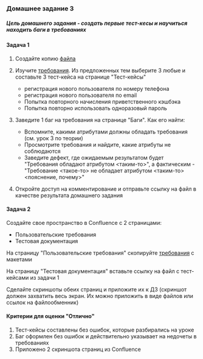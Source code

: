 ### Домашнее задание 3 

#####  Цель домашнего задания - создать первые тест-кесы и научиться находить баги в требованиях

#### Задача 1
1. Создайте копию [файла](https://docs.google.com/spreadsheets/d/1L4m9om9-muUOuCllU0gqIl4jJyIy27TpardfABLbAdM/edit#gid=1710093261)

1. Изучите [требования](../Требования/Req_3.md). Из предложенных тем выберите 3 любые и составьте 3
 тест-кейса на странице "Тест-кейсы"
    - регистрация нового пользователя по номеру телефона
    - регистрация нового пользователя по email
    - Попытка повторного начисления приветственного кэшбэка 
    - Попытка повторно использовать одноразовый пароль

2. Заведите 1 баг на требования на странице "Баги". Как его найти:
    - Вспомните, какими атрибутами должны обладать требования (см. урок 3 по теории)
    - Просмотрите требования и найдите, какие атрибуты не соблюдаются
    - Заведите дефект, где ожидаемым результатом будет "Требования обладают атрибутом <таким-то>", а фактическим - "Требование <такое-то> не обладает атрибутом <таким-то> <пояснение, почему>"
1. Откройте доступ на комментирование и отправьте ссылку на файл в качестве  результата домашнего задания

#### Задача 2
Создайте свое пространство в Confluence c 2 страницами:
 - Пользовательские требования
 - Тестовая документация

На страницу "Пользовательские требования" скопируйте [требования](../Требования/Req_3.md) с макетами

На страницу "Тестовая документация" вставьте ссылку на файл с тест-кейсами из задачи 1

Сделайте скриншоты обеих страниц и приложите их к ДЗ (скриншот должен захватить весь экран. Их можно приложить в виде файлов или ссылок на файлообменник)

#### Критерии для оценки "Отлично"
1. Тест-кейсы составлены без ошибок, которые разбирались на уроке
1. Баг оформлен без ошибок и действительно указывает на недочеты в требованиях
1. Приложено 2 скриншота страниц из Confluence
